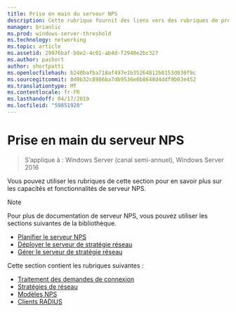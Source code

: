 ```yaml
---
title: Prise en main du serveur NPS
description: Cette rubrique fournit des liens vers des rubriques de présentation pour le serveur NPS dans Windows Server 2016 et inclut des liens vers des conseils supplémentaires sur le serveur NPS.
manager: brianlic
ms.prod: windows-server-threshold
ms.technology: networking
ms.topic: article
ms.assetid: 29976baf-b0e2-4c01-ab4d-f2940e2bc327
ms.author: pashort
author: shortpatti
ms.openlocfilehash: b240bafba718af497e1b35264812b8153d030f9c
ms.sourcegitcommit: 0d0b32c8986ba7db9536e0b8648d4ddf9b03e452
ms.translationtype: MT
ms.contentlocale: fr-FR
ms.lasthandoff: 04/17/2019
ms.locfileid: "59851920"
---
```

# <a name="getting-started-with-network-policy-server"></a>Prise en main du serveur NPS

>S’applique à : Windows Server (canal semi-annuel), Windows Server 2016

Vous pouvez utiliser les rubriques de cette section pour en savoir plus sur les capacités et fonctionnalités de serveur NPS.  
  
>[!NOTE]
>Pour plus de documentation de serveur NPS, vous pouvez utiliser les sections suivantes de la bibliothèque.  
>- [Planifier le serveur NPS](nps-plan-top.md)
>- [Déployer le serveur de stratégie réseau](nps-deploy.md)
>- [Gérer le serveur de stratégie réseau](nps-manage-top.md)
  
  
Cette section contient les rubriques suivantes :
  
- [Traitement des demandes de connexion](nps-crp-top.md)
- [Stratégies de réseau](nps-np-overview.md)
- [Modèles NPS](nps-templates.md)
- [Clients RADIUS](nps-radius-clients.md)

